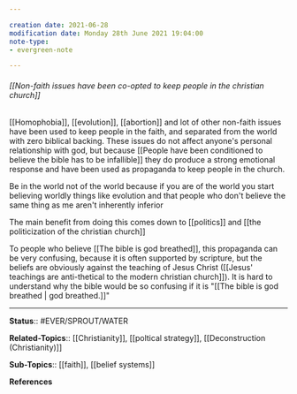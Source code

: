 ```yaml
---

creation date: 2021-06-28
modification date: Monday 28th June 2021 19:04:00
note-type: 
- evergreen-note

---
```


###### [[Non-faith issues have been co-opted to keep people in the christian church]]

[[Homophobia]], [[evolution]], [[abortion]] and lot of other non-faith issues have been used to keep people in the faith, and separated from the world with zero biblical backing. These issues do not affect anyone's personal relationship with god, but because [[People have been conditioned to believe the bible has to be infallible]] they do produce a strong emotional response and have been used as propaganda to keep people in the church.

Be in the world not of the world because if you are of the world you start believing worldly things like evolution and that people who don't believe the same thing as me aren't inherently inferior

The main benefit from doing this comes down to [[politics]] and [[the politicization of the christian church]]

To people who believe [[The bible is god breathed]], this propaganda can be very confusing, because it is often supported by scripture, but the beliefs are obviously against the teaching of Jesus Christ ([[Jesus' teachings are anti-thetical to the modern christian church]]). It is hard to understand why the bible would be so confusing if it is "[[The bible is god breathed | god breathed.]]"

---

**Status**:: #EVER/SPROUT/WATER  

**Related-Topics**:: [[Christianity]], [[poltical strategy]], [[Deconstruction (Christianity)]]
	
**Sub-Topics**:: [[faith]], [[belief systems]]
	
**References**